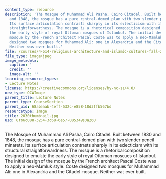 ```yaml
---
content_type: resource
description: 'The Mosque of Muhammad Ali Pasha, Cairo Citadel. Built between 1830
  and 1848, the mosque has a pure central-domed plan with two slender pencil minarets.
  Its surface articulation contrasts sharply in its eclecticism with its structural
  straightforwardness. The mosque is a rhetorical composition designed to emulate
  the early style of royal Ottoman mosques of Istanbul. The initial design of the
  mosque by the French architect Pascal Coste was to apply a neo-Mamluk style. Coste
  designed two mosques for Muhammad Ali: one in Alexandria and the Citadel mosque.
  Neither was ever built.'
file: /courses/4-614-religious-architecture-and-islamic-cultures-fall-2002/8fb6c08832543c686e57085349e0a260_2030thumbnail.jpg
file_type: image/jpeg
image_metadata:
  caption: ''
  credit: ''
  image-alt: ''
learning_resource_types:
- Lecture Notes
license: https://creativecommons.org/licenses/by-nc-sa/4.0/
ocw_type: OCWImage
parent_title: Lecture Notes
parent_type: CourseSection
parent_uid: 68abeaab-4eff-532c-e858-18d3ffb567bd
resourcetype: Image
title: 2030thumbnail.jpg
uid: 8fb6c088-3254-3c68-6e57-085349e0a260
---
```

The Mosque of Muhammad Ali Pasha, Cairo Citadel. Built between 1830 and 1848, the mosque has a pure central-domed plan with two slender pencil minarets. Its surface articulation contrasts sharply in its eclecticism with its structural straightforwardness. The mosque is a rhetorical composition designed to emulate the early style of royal Ottoman mosques of Istanbul. The initial design of the mosque by the French architect Pascal Coste was to apply a neo-Mamluk style. Coste designed two mosques for Muhammad Ali: one in Alexandria and the Citadel mosque. Neither was ever built.